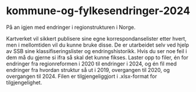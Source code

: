 # kommune-og-fylkesendringer-2024
På an igjen med endringer i regionstrukturen i Norge.

Kartverket vil sikkert publisere sine egne korrespondanselister etter hvert, men i mellomtiden vil du kunne bruke disse. De er utarbeidet selv ved hjelp av SSB sine klassifiseringslister og endringshistorikk. Hvis du ser noe feil i dem må du gjerne si ifra så skal det kunne fikses.
Laster opp to filer, én for endringer fra regionreformen i 2020 til endringer i 2024, og én fil med endringer fra hvordan struktur så ut i 2019, overgangen til 2020, og overgangen til 2024. Filen er tilgjengeliggjort i .xlsx-format for tilgjengelighet.
